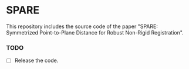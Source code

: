 # SPARE 
This repository includes the source code of the paper "SPARE: Symmetrized Point-to-Plane Distance for Robust Non-Rigid Registration". 

### TODO

- [ ] Release the code. 
